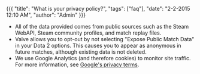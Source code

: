 {{{
  "title": "What is your privacy policy?",
  "tags": ["faq"],
  "date": "2-2-2015 12:10 AM",
  "author": "Admin"
}}}

* All of the data provided comes from public sources such as the Steam WebAPI, Steam community profiles, and match replay files.
* Valve allows you to opt-out by not selecting "Expose Public Match Data" in your Dota 2 options.  This causes you to appear as anonymous in future matches, although existing data is not deleted.
* We use Google Analytics (and therefore cookies) to monitor site traffic. For more information, see [Google's privacy terms](https://www.google.com/policies/privacy/partners/).
